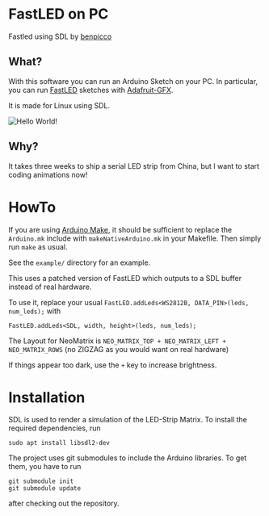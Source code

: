 # FastLED on PC
Fastled using SDL by [benpicco](https://github.com/benpicco/FastLEDonPc)

## What?

With this software you can run an Arduino Sketch on your PC.
In particular, you can run [FastLED](http://fastled.io/) sketches with [Adafruit-GFX](https://learn.adafruit.com/adafruit-gfx-graphics-library/).

It is made for Linux using SDL.

![Hello World!](https://user-images.githubusercontent.com/1301112/49700142-37f4cd80-fbdb-11e8-8783-30b7dcfdaad9.png)

## Why?

It takes three weeks to ship a serial LED strip from China, but I want to start coding animations now!

# HowTo

If you are using [Arduino Make](https://github.com/sudar/Arduino-Makefile), it should be sufficient to
replace the `Arduino.mk` include with `makeNativeArduino.mk` in your Makefile.
Then simply run `make` as usual.

See the `example/` directory for an example.

This uses a patched version of FastLED which outputs to a SDL buffer instead of real hardware.

To use it, replace your usual `FastLED.addLeds<WS2812B, DATA_PIN>(leds, num_leds);` with

```
FastLED.addLeds<SDL, width, height>(leds, num_leds);
```

The Layout for NeoMatrix is `NEO_MATRIX_TOP + NEO_MATRIX_LEFT + NEO_MATRIX_ROWS` (no ZIGZAG as you would want on real hardware)

If things appear too dark, use the `+` key to increase brightness.

# Installation

SDL is used to render a simulation of the LED-Strip Matrix.
To install the required dependencies, run

```
sudo apt install libsdl2-dev
```

The project uses git submodules to include the Arduino libraries. To get them, you have to run

```
git submodule init
git submodule update
```

after checking out the repository.
